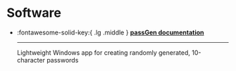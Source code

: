 # Software

<div class="grid cards" markdown>

  - :fontawesome-solid-key:{ .lg .middle } __[passGen documentation](https://www.080f53.com/passGen)__

    ---

    Lightweight Windows app for creating randomly generated, 10-character passwords

</div>
